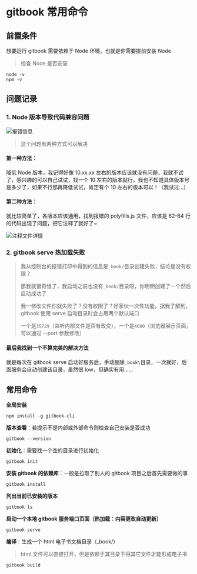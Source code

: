 # gitbook 常用命令

## 前置条件

想要运行 gitbook 需要依赖于 Node 环境，也就是你需要提前安装 Node

> 检查 Node 是否安装

```shell
node -v
npm -v
```

## 问题记录

### 1. Node 版本导致代码兼容问题

![报错信息](https://gitee.com/feng-picgo-images/images/raw/master/notes/01-code-tools/gitbook/01-报错信息.png)

> 这个问题有两种方式可以解决

#### 第一种方法：

降低 Node 版本，我记得好像 10.xx.xx 左右的版本应该就没有问题，我就不试了，感兴趣的可以自己试试，找一个 10 左右的版本就行，我也不知道具体版本号是多少了，如果不行那再降低试试，肯定有个 10 左右的版本可以！（我试过...）

#### 第二种方法：

就比较简单了，各版本应该通用，找到报错的 polyfills.js 文件，应该是 62-64 行的代码出现了问题，把它注释了就好了~

![注释文件详情](https://gitee.com/feng-picgo-images/images/raw/master/notes/01-code-tools/gitbook/02-注释polyfills文件代码.png)

### 2. gitbook serve 热加载失败

> 我从控制台的报错打印中得到的信息是`_book/`目录创建失败，结论是没有权限？
>
> 那我就很奇怪了，我启动之前也没有`_book/`目录呀，你明明创建了一个然后启动成功了
>
> 我一修改文件你就失败了？没有权限了？好家伙一次性功能，据我了解到，gitbook 使用 serve 启动目录时会占用两个默认端口
>
> 一个是`35729`（监听内部文件是否有改变），一个是`4000`（浏览器展示页面，可以通过 --port 参数修改）

#### 最后我找到一个不算完美的解决方法

就是每次在 gitbook serve 启动好服务后，手动删除`_book\`目录，一次就好，后面服务会自动创建该目录，虽然很 low，但确实有用......

## 常用命令

**全局安装**

```shell
npm install -g gitbook-cli
```

**版本查看**：若提示不是内部或外部命令则检查自己安装是否成功

```shell
gitbook --version
```

**初始化**：需要找一个空的目录进行初始化

```shell
gitbook init
```

**安装 gitbook 的依赖库**：一般是拉取了别人的 gitbook 项目之后首先需要做的事

```shell
gitbook install
```

**列出当前已安装的版本**

```shell
gitbook ls
```



**启动一个本地 gitbook 服务端口页面（热加载：内容更改自动更新）**

```shell
gitbook serve
```

**编译**：生成一个 html 电子书文档目录（_book/）

> html 文件可以直接打开，但是依赖于其目录下得其它文件才能形成电子书

```shell
gitbook build
```